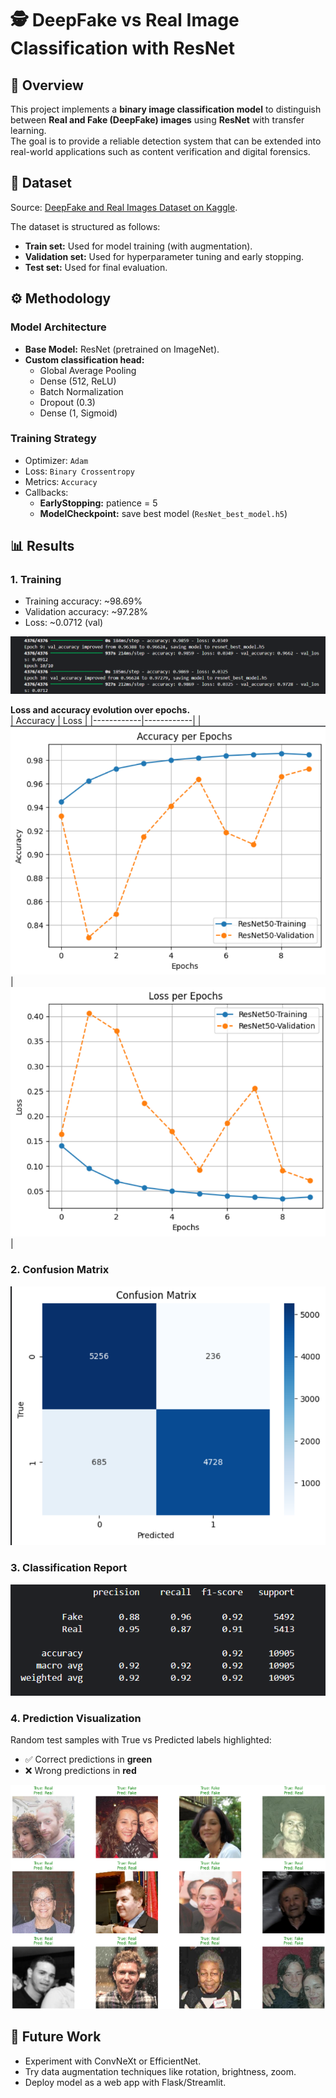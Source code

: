 # 🕵️ DeepFake vs Real Image Classification with ResNet

## 📌 Overview
This project implements a **binary image classification model** to distinguish between **Real and Fake (DeepFake) images** using **ResNet** with transfer learning.  
The goal is to provide a reliable detection system that can be extended into real-world applications such as content verification and digital forensics.  


## 📂 Dataset

Source: [DeepFake and Real Images Dataset on Kaggle](https://www.kaggle.com/datasets/manjilkarki/deepfake-and-real-images).

The dataset is structured as follows:
  - **Train set:** Used for model training (with augmentation).  
  - **Validation set:** Used for hyperparameter tuning and early stopping.  
  - **Test set:** Used for final evaluation.

## ⚙️ Methodology

###  **Model Architecture**
- **Base Model:** ResNet (pretrained on ImageNet).  
- **Custom classification head:**
  - Global Average Pooling  
  - Dense (512, ReLU)  
  - Batch Normalization  
  - Dropout (0.3)  
  - Dense (1, Sigmoid)
 
###  **Training Strategy**
- Optimizer: `Adam`  
- Loss: `Binary Crossentropy`  
- Metrics: `Accuracy`  
- Callbacks:
  - **EarlyStopping:** patience = 5   
  - **ModelCheckpoint:** save best model (`ResNet_best_model.h5`)


## 📊 Results

### 1. Training 
  - Training accuracy: ~98.69%
  - Validation accuracy: ~97.28%
  - Loss: ~0.0712 (val)

![Training](images/Training.png)
    
**Loss and accuracy evolution over epochs.**  
| Accuracy | Loss |
|------------|------------|
| ![Accuracy](images/Accuracy.png) | ![Loss](images/Loss.png) |

### 2. Confusion Matrix 
![Confusion Matrix](images/Confusion_Matrix.png)

### 3. Classification Report
![report](images/Classification_report.png)

### 4. Prediction Visualization
Random test samples with True vs Predicted labels highlighted:  
- ✅ Correct predictions in **green**  
- ❌ Wrong predictions in **red**

![Prediction](images/Prediction.png)

## 📌 Future Work
- Experiment with ConvNeXt or EfficientNet.
- Try data augmentation techniques like rotation, brightness, zoom.
- Deploy model as a web app with Flask/Streamlit.
